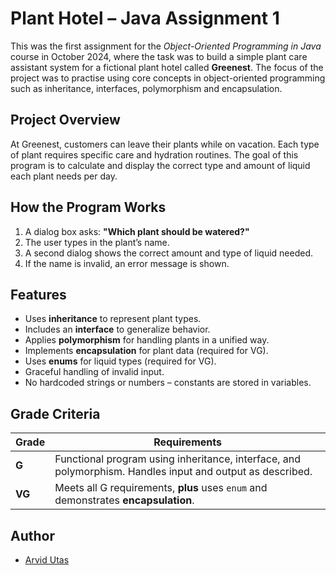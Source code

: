 
# Plant Hotel – Java Assignment 1

This was the first assignment for the *Object-Oriented Programming in Java* course in October 2024, where the task was to build a simple plant care assistant system for a fictional plant hotel called **Greenest**. The focus of the project was to practise using core concepts in object-oriented programming such as inheritance, interfaces, polymorphism and encapsulation.

## Project Overview

At Greenest, customers can leave their plants while on vacation. Each type of plant requires specific care and hydration routines. The goal of this program is to calculate and display the correct type and amount of liquid each plant needs per day.

## How the Program Works

1. A dialog box asks: **"Which plant should be watered?"**
2. The user types in the plant’s name.
3. A second dialog shows the correct amount and type of liquid needed.
4. If the name is invalid, an error message is shown.

## Features

- Uses **inheritance** to represent plant types.
- Includes an **interface** to generalize behavior.
- Applies **polymorphism** for handling plants in a unified way.
- Implements **encapsulation** for plant data (required for VG).
- Uses **enums** for liquid types (required for VG).
- Graceful handling of invalid input.
- No hardcoded strings or numbers – constants are stored in variables.

## Grade Criteria

| Grade | Requirements |
|-------|--------------|
| **G** | Functional program using inheritance, interface, and polymorphism. Handles input and output as described. |
| **VG** | Meets all G requirements, **plus** uses `enum` and demonstrates **encapsulation**.|

## Author

- [Arvid Utas](https://github.com/ArvidUtas)
